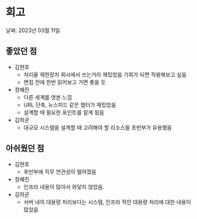 # 회고

날짜: 2023년 03월 11일

## 좋았던 점

* 김현호
  * 처리율 제한장치 회사에서 쓰는거라 재밌었음
    기회가 되면 적용해보고 싶음
  * 면접 전에 한번 읽어보고 가면 좋을 듯
* 정혜진
  * 다른 세계를 엿본 느낌
  * URL 단축, 뉴스피드 같은 챕터가 재밌었음
  * 설계할 때 필요한 포인트를 알게 됬음
* 김하균
  * 대규모 시스템을 설계할 때 고려해야 할 리소스들 초반부가 유용했음

## 아쉬웠던 점

* 김현호
  * 후반부에 직무 연관성이 떨어졌음
* 정혜진
  * 인프라 내용이 많아서 와닿지 않았음.
* 김하균
  * 서버 내의 대용량 처리보다는 시스템, 인프라 적인 대용량 처리에 대한 내용이 많았음